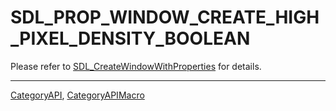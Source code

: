 # SDL_PROP_WINDOW_CREATE_HIGH_PIXEL_DENSITY_BOOLEAN

Please refer to [SDL_CreateWindowWithProperties](SDL_CreateWindowWithProperties) for details.

----
[CategoryAPI](CategoryAPI), [CategoryAPIMacro](CategoryAPIMacro)


